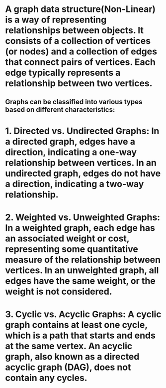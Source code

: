# A graph data structure(Non-Linear) is a way of representing relationships between objects. It consists of a collection of vertices (or nodes) and a collection of edges that connect pairs of vertices. Each edge typically represents a relationship between two vertices.

## Graphs can be classified into various types based on different characteristics:

# 1. Directed vs. Undirected Graphs: In a directed graph, edges have a direction, indicating a one-way relationship between vertices. In an undirected graph, edges do not have a direction, indicating a two-way relationship.

# 2. Weighted vs. Unweighted Graphs: In a weighted graph, each edge has an associated weight or cost, representing some quantitative measure of the relationship between vertices. In an unweighted graph, all edges have the same weight, or the weight is not considered.

# 3. Cyclic vs. Acyclic Graphs: A cyclic graph contains at least one cycle, which is a path that starts and ends at the same vertex. An acyclic graph, also known as a directed acyclic graph (DAG), does not contain any cycles.